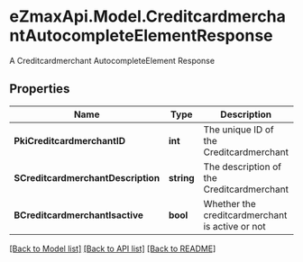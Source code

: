 # eZmaxApi.Model.CreditcardmerchantAutocompleteElementResponse
A Creditcardmerchant AutocompleteElement Response

## Properties

Name | Type | Description | Notes
------------ | ------------- | ------------- | -------------
**PkiCreditcardmerchantID** | **int** | The unique ID of the Creditcardmerchant | 
**SCreditcardmerchantDescription** | **string** | The description of the Creditcardmerchant | 
**BCreditcardmerchantIsactive** | **bool** | Whether the creditcardmerchant is active or not | 

[[Back to Model list]](../README.md#documentation-for-models) [[Back to API list]](../README.md#documentation-for-api-endpoints) [[Back to README]](../README.md)

